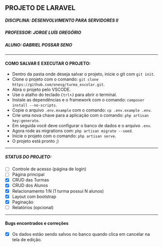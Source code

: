 ## PROJETO DE LARAVEL ##
##### DISCIPLINA: DESENVOLVIMENTO PARA SERVIDORES II #####
##### PROFESSOR: JORGE LUÍS GREGÓRIO #####
##### ALUNO: GABRIEL POSSAR SENO #####
---
#### COMO SALVAR E EXECUTAR O PROJETO: ####
 - Dentro da pasta onde deseja salvar o projeto, inicie o git com `git init`.
 - Clone o projeto com o comando: `git clone https://github.com/onesg/turma_escolar.git`.
 - Abra o projeto pelo VSCODE.
 - Use o atalho do teclado `Ctrl+J` para abrir o terminal.
 - Instale as dependências e o framework com o comando: `composer install --no-scripts`.
 - Copie o arquivo `.env.example` com o comando: `cp .env.example .env`.
 - Crie uma nova chave para a aplicação com o comando: `php artisan key:generate`.
 - Em seguida você deve configurar o banco de dados e o arquivo `.env`.
 - Agora rode as migrations com: `php artisan migrate --seed`.
 - Inicie o projeto com o comando: `php artisan serve`.
 - O projeto está pronto ;)
---
##### STATUS DO PROJETO: #####
 - [ ] Controle de acesso (página de login)
 - [ ] Página principal
 - [x] CRUD das Turmas
 - [x] CRUD dos Alunos
 - [x] Relacionamento 1:N (1 turma possui N alunos)
 - [x] Layout com bootstrap
 - [x] Paginação
 - [ ] Relatórios (opcional)
---
#### Bugs encontrados e correções ####
 - [x] Os dados estão sendo salvos no banco quando clica em cancelar na tela de edição.
